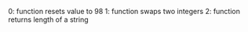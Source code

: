 0: function resets value to 98
1: function swaps two integers
2: function returns length of a string
